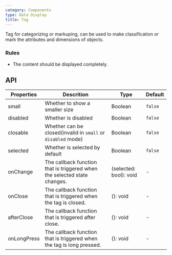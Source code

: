 ```yaml
---
category: Components
type: Data Display
title: Tag
---
```


Tag for categorizing or markuping, can be used to make classification or mark the attributes and dimensions of objects.

### Rules

- The content should be displayed completely.

## API

Properties | Descrition | Type | Default
-----------|------------|------|--------
| small   |  Whether to show a smaller size  |   Boolean    |  `false`  |
| disabled   | Whether is disabled      | Boolean |    `false`  |
| closable   | Whether can be closed(invalid in `small` or `disabled` mode) | Boolean | `false` |
| selected   | Whether is selected by default     | Boolean |   `false`  |
| onChange   | The callback function that is triggered when the selected state changes. | (selected: bool): void |   -  |
| onClose   | The callback function that is triggered when the tag is closed. | (): void |   -  |
| afterClose   | The callback function that is triggered after close. | (): void |   -  |
| onLongPress   | The callback function that is triggered when the tag is long pressed. | (): void |   -  |